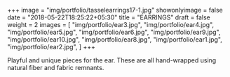 +++
image = "img/portfolio/tasselearrings17-1.jpg"
showonlyimage = false
date = "2018-05-22T18:25:22+05:30"
title = "EARRINGS"
draft = false
weight = 2
images = [ "img/portfolio/ear3.jpg", "img/portfolio/ear4.jpg", "img/portfolio/ear5.jpg", "img/portfolio/ear6.jpg", "img/portfolio/ear9.jpg", "img/portfolio/ear10.jpg", "img/portfolio/ear8.jpg", "img/portfolio/ear1.jpg", "img/portfolio/ear2.jpg", ]
+++

<!--more-->

Playful and unique pieces for the ear. These are all hand-wrapped using natural fiber and fabric remnants.